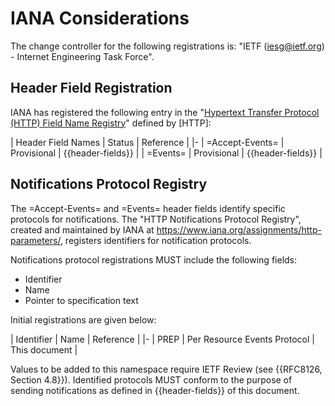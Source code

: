 # IANA Considerations

The change controller for the following registrations is: "IETF (iesg@ietf.org) - Internet Engineering Task Force".

## Header Field Registration

IANA has registered the following entry in the "[Hypertext Transfer Protocol (HTTP) Field Name Registry](https://www.iana.org/assignments/http-fields/)" defined by [HTTP]:

| Header Field Names | Status       | Reference          |
|-
| =Accept-Events=    | Provisional  | {{header-fields}}  |
| =Events=           | Provisional  | {{header-fields}}  |

## Notifications Protocol Registry

The =Accept-Events= and =Events= header fields identify specific protocols for notifications. The "HTTP Notifications Protocol Registry", created and maintained by IANA at <https://www.iana.org/assignments/http-parameters/>, registers identifiers for notification protocols.

Notifications protocol registrations MUST include the following fields:

+ Identifier
+ Name
+ Pointer to specification text

Initial registrations are given below:

| Identifier | Name                          | Reference      |
|-
| PREP       | Per Resource Events Protocol  | This document  |

Values to be added to this namespace require IETF Review (see {{RFC8126, Section 4.8}}). Identified protocols MUST conform to the purpose of sending notifications as defined in {{header-fields}} of this document.
